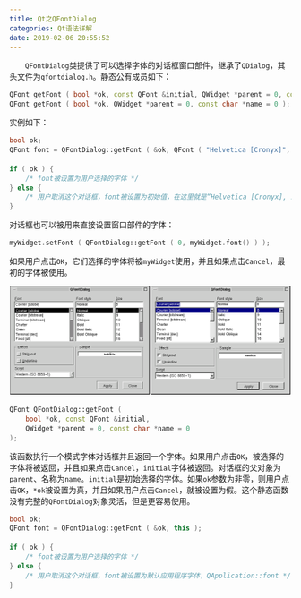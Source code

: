 ```yaml
---
title: Qt之QFontDialog
categories: Qt语法详解
date: 2019-02-06 20:55:52
---
```

&emsp;&emsp;`QFontDialog`类提供了可以选择字体的对话框窗口部件，继承了`QDialog`，其头文件为`qfontdialog.h`。静态公有成员如下：<!--more-->


``` cpp
QFont getFont ( bool *ok, const QFont &initial, QWidget *parent = 0, const char *name = 0 );
QFont getFont ( bool *ok, QWidget *parent = 0, const char *name = 0 );
```

实例如下：

``` cpp
bool ok;
QFont font = QFontDialog::getFont ( &ok, QFont ( "Helvetica [Cronyx]", 10 ), this );

if ( ok ) {
    /* font被设置为用户选择的字体 */
} else {
    /* 用户取消这个对话框，font被设置为初始值，在这里就是“Helvetica [Cronyx], 10” */
}
```

对话框也可以被用来直接设置窗口部件的字体：

``` cpp
myWidget.setFont ( QFontDialog::getFont ( 0, myWidget.font() ) );
```

如果用户点击`OK`，它们选择的字体将被`myWidget`使用，并且如果点击`Cancel`，最初的字体被使用。

<img src="./Qt之QFontDialog/1.png" height="196" width="513">

``` cpp
QFont QFontDialog::getFont (
    bool *ok, const QFont &initial,
    QWidget *parent = 0, const char *name = 0
);
```

该函数执行一个模式字体对话框并且返回一个字体。如果用户点击`OK`，被选择的字体将被返回，并且如果点击`Cancel`，`initial`字体被返回。对话框的父对象为`parent`、名称为`name`。`initial`是初始选择的字体。如果`ok`参数为非零，则用户点击`OK`，`*ok`被设置为真，并且如果用户点击`Cancel`，就被设置为假。这个静态函数没有完整的`QFontDialog`对象灵活，但是更容易使用。

``` cpp
bool ok;
QFont font = QFontDialog::getFont ( &ok, this );

if ( ok ) {
    /* font被设置为用户选择的字体 */
} else {
    /* 用户取消这个对话框，font被设置为默认应用程序字体，QApplication::font */
}
```